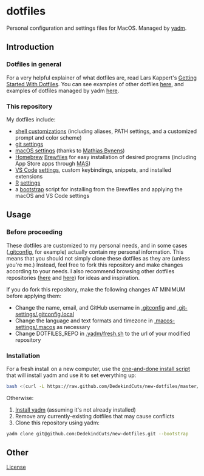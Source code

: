 # dotfiles
Personal configuration and settings files for MacOS.
Managed by [yadm](https://yadm.io).

## Introduction

### Dotfiles in general
For a very helpful explainer of what dotfiles are, read Lars Kappert's [Getting Started With Dotfiles](https://medium.com/@webprolific/getting-started-with-dotfiles-43c3602fd789).
You can see examples of other dotfiles [here](https://dotfiles.github.io), and examples of dotfiles managed by yadm [here](https://yadm.io/docs/examples).

### This repository
My dotfiles include: 
* [shell customizations](../.shell) (including aliases, PATH settings, and a customized prompt and color scheme)
* [git settings](../../.gitconfig)
* [macOS settings](../.macos-settings/.macos) (thanks to [Mathias Bynens](https://github.com/mathiasbynens/dotfiles))
* [Homebrew](https://brew.sh) [Brewfiles](../.brew) for easy installation of desired programs (including App Store apps through [MAS](https://github.com/mas-cli/mas))
* [VS Code](https://code.visualstudio.com/) [settings](../.vscode-settings), custom keybindings, snippets, and installed extensions
* [R](https://www.r-project.org/) [settings](../../.Rprofile)
* a [bootstrap](../../.yadm/bootstrap) script for installing from the Brewfiles and applying the macOS and VS Code settings

## Usage

### Before proceeding
These dotfiles are customized to my personal needs, and in some cases ([.gitconfig](../../.gitconfig), for example) actually contain my personal information.
This means that you should not simply clone these dotfiles as they are (unless you're me.)
Instead, feel free to fork this repository and make changes according to your needs.
I also recommend browsing other dotfiles repositories ([here](https://dotfiles.github.io) and [here](https://yadm.io/docs/examples)) for ideas and inspiration.

If you do fork this repository, make the following changes AT MINIMUM before applying them:
* Change the name, email, and GitHub username in [.gitconfig](../../.gitconfig) and [.git-settings/.gitconfig.local](../.git-settings/.gitconfig.local##Veracity)
* Change the language and text formats and timezone in [.macos-settings/.macos](../.macos-settings/.macos) as necessary
* Change DOTFILES_REPO in [.yadm/fresh.sh](../../.yadm/fresh.sh) to the url of your modified repository

### Installation
For a fresh install on a new computer, use the [one-and-done install script](../../.yadm/fresh.sh) that will install yadm and use it to set everything up:

```bash
bash <(curl -L https://raw.github.com/DedekindCuts/new-dotfiles/master/.yadm/fresh.sh)
```

Otherwise:
1. [Install yadm](https://yadm.io/docs/install) (assuming it's not already installed)
2. Remove any currently-existing dotfiles that may cause conflicts
3. Clone this repository using yadm: 

```bash
yadm clone git@github.com:DedekindCuts/new-dotfiles.git --bootstrap
```

## Other
[License](LICENSE.txt)
